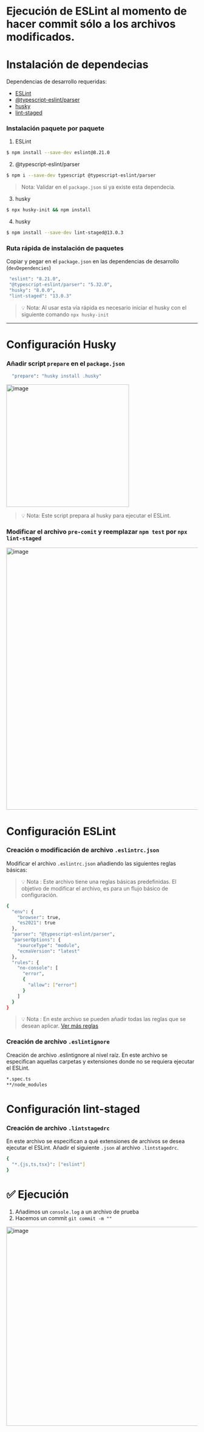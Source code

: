 # Ejecución de ESLint al momento de hacer commit sólo a los archivos modificados.

# Instalación de dependecias

Dependencias de desarrollo requeridas: 
* [ESLint](https://www.npmjs.com/package/eslint) 
* [@typescript-eslint/parser](https://www.npmjs.com/package/@typescript-eslint/parser)
* [husky](https://www.npmjs.com/package/husky)
* [lint-staged](https://www.npmjs.com/package/lint-staged)

### Instalación paquete por paquete
1. ESLint 
```sh
$ npm install --save-dev eslint@8.21.0
```
2. @typescript-eslint/parser
```sh
$ npm i --save-dev typescript @typescript-eslint/parser
```
> Nota: Validar en el `package.json` si ya existe esta dependecia.
3. husky
```sh
$ npx husky-init && npm install
```
4. husky
```sh
$ npm install --save-dev lint-staged@13.0.3
```

### Ruta rápida de instalación de paquetes
Copiar y pegar en el `package.json` en las dependencias de desarrollo (`devDependencies`)
```sh
 "eslint": "8.21.0",
 "@typescript-eslint/parser": "5.32.0",
 "husky": "8.0.0",
 "lint-staged": "13.0.3"
```
> :bulb: Nota: Al usar esta vía rápida es necesario iniciar el husky con el siguiente comando `npx husky-init`


***

# Configuración Husky
### Añadir script `prepare` en el `package.json`
```sh
  "prepare": "husky install .husky"
```
<img width="323" alt="image" src="https://user-images.githubusercontent.com/112881938/189396183-fee669de-a341-4b1d-b467-c8be67d518db.png">

> :bulb: Nota: Este script prepara al husky para ejecutar el ESLint. 

### Modificar el archivo `pre-comit` y reemplazar `npm test` por `npx lint-staged`

<img width="691" alt="image" src="https://user-images.githubusercontent.com/112881938/189398846-7537c967-d6dc-4087-bc88-d6335e09085c.png">

# Configuración ESLint
### Creación o modificación de archivo `.eslintrc.json`

Modificar el archivo `.eslintrc.json` añadiendo las siguientes reglas básicas:
> :bulb: Nota : Este archivo tiene una reglas básicas predefinidas. El objetivo de modificar el archivo, es para un flujo básico de configuración.

```sh
{
  "env": {
    "browser": true,
    "es2021": true
  },
  "parser": "@typescript-eslint/parser",
  "parserOptions": {
    "sourceType": "module",
    "ecmaVersion": "latest"
  },
  "rules": {
    "no-console": [
      "error",
      {
        "allow": ["error"]
      }
    ]
  }
}
```
> :bulb: Nota : En este archivo se pueden añadir todas las reglas que se desean aplicar. [Ver más reglas](https://eslint.org/docs/latest/rules/)


### Creación de archivo `.eslintignore`

Creación de archivo .eslintignore al nivel raíz. En este archivo se especifican aquellas carpetas y extensiones donde no se requiera ejecutar el ESLint. 

```sh
*.spec.ts
**/node_modules
```
# Configuración lint-staged
### Creación de archivo `.lintstagedrc`
En este archivo se especifican a qué extensiones de archivos se desea ejecutar el ESLint.
Añadir el siguiente `.json` al archivo `.lintstagedrc`.
```sh
{
  "*.{js,ts,tsx}": ["eslint"]
}
```
# ✅ Ejecución
1. Añadimos un `console.log` a un archivo de prueba
2. Hacemos un commit `git commit -m ""`

<img width="525" alt="image" src="https://user-images.githubusercontent.com/112881938/189419361-7727ac35-9fb2-45be-bfc6-ae913c94e052.png">


